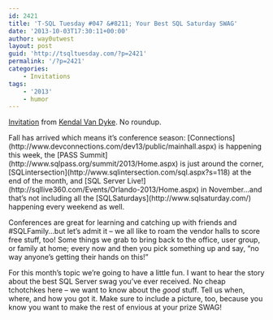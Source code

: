 ```yaml
---
id: 2421
title: 'T-SQL Tuesday #047 &#8211; Your Best SQL Saturday SWAG'
date: '2013-10-03T17:30:11+00:00'
author: way0utwest
layout: post
guid: 'http://tsqltuesday.com/?p=2421'
permalink: '/?p=2421'
categories:
    - Invitations
tags:
    - '2013'
    - humor
---
```


[Invitation](http://www.kendalvandyke.com/2013/10/t-sql-tuesday-47-your-best-sql-server.html) from [Kendal Van Dyke](http://www.kendalvandyke.com/). No roundup.

<div class="main-body-wrap"><div class="sidebar-active" id="middle-content"><div class="section" id="content-wrapper"><div class="widget Blog" data-version="1" id="Blog1"><div class="blog-posts hfeed"><div class="date-outer"><div class="date-posts"><div class="post-outer thumb-trigger-hover active"><div class="post hentry uncustomized-post-template"><div class="post-content"><div class="post-body entry-content post-excerpt" id="post-body-1176099085792842714"><div id="post1176099085792842714">Fall has arrived which means it’s conference season: [Connections](http://www.devconnections.com/dev13/public/mainhall.aspx) is happening this week, the [PASS Summit](http://www.sqlpass.org/summit/2013/Home.aspx) is just around the corner, [SQLintersection](http://www.sqlintersection.com/sql.aspx?s=118) at the end of the month, and [SQL Server Live!](http://sqllive360.com/Events/Orlando-2013/Home.aspx) in November…and that’s not including all the [SQLSaturdays](http://www.sqlsaturday.com/) happening every weekend as well.

Conferences are great for learning and catching up with friends and #SQLFamily…but let’s admit it – we all like to roam the vendor halls to score free stuff, too! Some things we grab to bring back to the office, user group, or family at home; every now and then you pick something up and say, “no way anyone’s getting their hands on this!”

For this month’s topic we’re going to have a little fun. I want to hear the story about the best SQL Server swag you’ve ever received. No cheap tchotchkes here – we want to know about the *good* stuff. Tell us when, where, and how you got it. Make sure to include a picture, too, because you know you want to make the rest of envious at your prize SWAG!

</div></div></div></div></div></div></div></div></div></div></div></div>